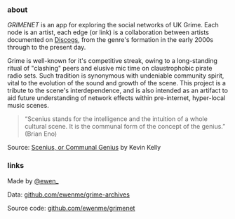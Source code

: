 ### about

*GRIMENET* is an app for exploring the social networks of UK Grime. Each node is an artist, each edge (or link) is a collaboration between artists documented on [Discogs](https://www.discogs.com/), from the genre's formation in the early 2000s through to the present day.

Grime is well-known for it's competitive streak, owing to a long-standing ritual of "clashing" peers and elusive mic time on claustrophobic pirate radio sets. Such tradition is synonymous with undeniable community spirit, vital to the evolution of the sound and growth of the scene. This project is a tribute to the scene's interdependence, and is also intended as an artifact to aid future understanding of network effects within pre-internet, hyper-local music scenes.

> “Scenius stands for the intelligence and the intuition of a whole cultural scene. It is the communal form of the concept of the genius.” (Brian Eno)

Source: [Scenius, or Communal Genius](https://kk.org/thetechnium/scenius-or-comm/) by Kevin Kelly

### links

Made by [@ewen_](https://twitter.com/ewen_)

Data: [github.com/ewenme/grime-archives](https://github.com/ewenme/grime-archives)

Source code: [github.com/ewenme/grimenet](https://github.com/ewenme/grimenet)
